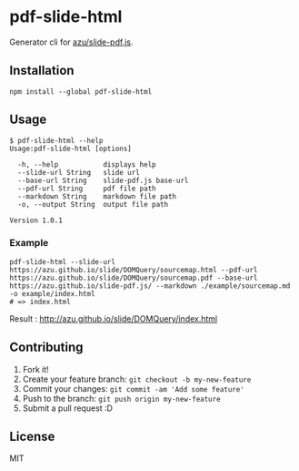 # pdf-slide-html

Generator cli for [azu/slide-pdf.js](https://github.com/azu/slide-pdf.js "azu/slide-pdf.js").

## Installation

```
npm install --global pdf-slide-html
```

## Usage

```
$ pdf-slide-html --help
Usage:pdf-slide-html [options]

  -h, --help           displays help
  --slide-url String   slide url
  --base-url String    slide-pdf.js base-url
  --pdf-url String     pdf file path
  --markdown String    markdown file path
  -o, --output String  output file path

Version 1.0.1
```

### Example

```
pdf-slide-html --slide-url https://azu.github.io/slide/DOMQuery/sourcemap.html --pdf-url https://azu.github.io/slide/DOMQuery/sourcemap.pdf --base-url https://azu.github.io/slide-pdf.js/ --markdown ./example/sourcemap.md -o example/index.html
# => index.html
```

Result : http://azu.github.io/slide/DOMQuery/index.html

## Contributing

1. Fork it!
2. Create your feature branch: `git checkout -b my-new-feature`
3. Commit your changes: `git commit -am 'Add some feature'`
4. Push to the branch: `git push origin my-new-feature`
5. Submit a pull request :D

## License

MIT